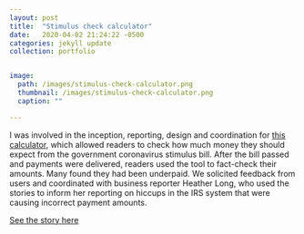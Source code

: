 ```yaml
---
layout: post
title:  "Stimulus check calculator"
date:   2020-04-02 21:24:22 -0500
categories: jekyll update
collection: portfolio


image:
  path: /images/stimulus-check-calculator.png
  thumbnail: /images/stimulus-check-calculator.png
  caption: ""

---
```



I was involved in the inception, reporting, design and coordination for [this calculator][project-link], which allowed readers to check how much money they should expect from the government coronavirus stimulus bill. After the bill passed and payments were delivered, readers used the tool to fact-check their amounts. Many found they had been underpaid. We solicited feedback from users and coordinated with business reporter Heather Long, who used the stories to inform her reporting on hiccups in the IRS system that were causing incorrect payment amounts.

[See the story here][project-link]

[project-link]: https://www.washingtonpost.com/graphics/business/coronavirus-stimulus-check-calculator/
